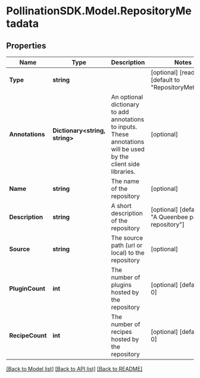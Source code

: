 
# PollinationSDK.Model.RepositoryMetadata

## Properties

Name | Type | Description | Notes
------------ | ------------- | ------------- | -------------
**Type** | **string** |  | [optional] [readonly] [default to "RepositoryMetadata"]
**Annotations** | **Dictionary&lt;string, string&gt;** | An optional dictionary to add annotations to inputs. These annotations will be used by the client side libraries. | [optional] 
**Name** | **string** | The name of the repository | [optional] 
**Description** | **string** | A short description of the repository | [optional] [default to "A Queenbee package repository"]
**Source** | **string** | The source path (url or local) to the repository | [optional] 
**PluginCount** | **int** | The number of plugins hosted by the repository | [optional] [default to 0]
**RecipeCount** | **int** | The number of recipes hosted by the repository | [optional] [default to 0]

[[Back to Model list]](../README.md#documentation-for-models)
[[Back to API list]](../README.md#documentation-for-api-endpoints)
[[Back to README]](../README.md)

